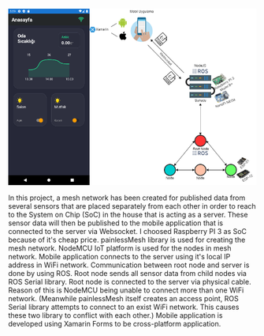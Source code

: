 ![Preview Image](https://github.com/egebilecen/eb-mesh-network-home-automation/blob/main/.github/images/mesh.png)

In this project, a mesh network has been created for published data from several sensors that are placed separately from each other in order to reach to the System on Chip (SoC) in the house that is acting as a server. These sensor data will then be published to the mobile application that is connected to the server via Websocket. I choosed Raspberry PI 3 as SoC because of it's cheap price. painlessMesh library is used for creating the mesh network. NodeMCU IoT platform is used for the nodes in mesh network. Mobile application connects to the server using it's local IP address in WiFi network. Communication between root node and server is done by using ROS. Root node sends all sensor data from child nodes via ROS Serial library. Root node is connected to the server via physical cable. Reason of this is NodeMCU being unable to connect more than one WiFi network. (Meanwhile painlessMesh itself creates an access point, ROS Serial library attempts to connect to an exist WiFi network. This causes these two library to conflict with each other.) Mobile application is developed using Xamarin Forms to be cross-platform application.